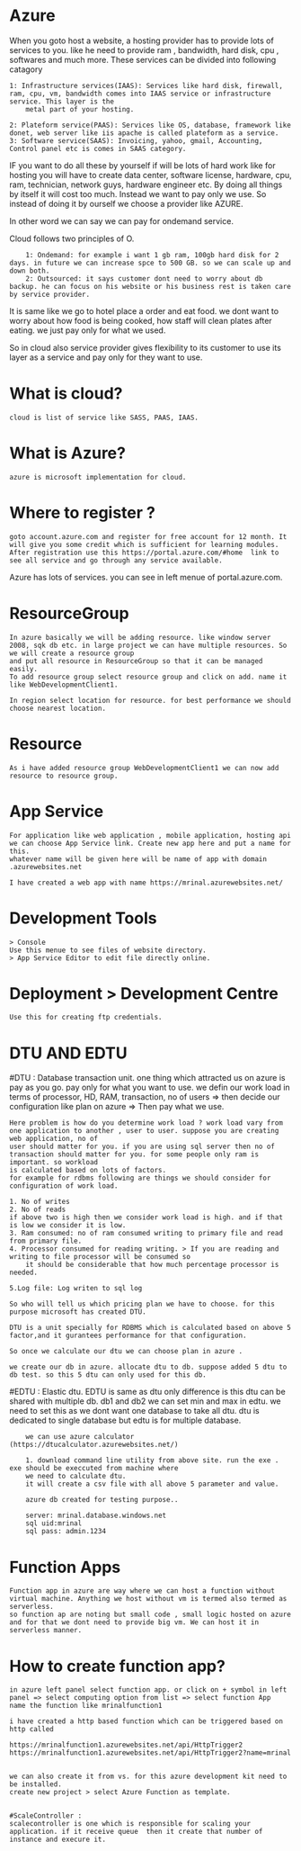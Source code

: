 # Azure

When you goto host a website, a hosting provider has to provide lots of services to you. like he need to provide ram , bandwidth, hard disk, cpu , softwares and much more. These 
services can be divided into following catagory

	1: Infrastructure services(IAAS): Services like hard disk, firewall, ram, cpu, vm, bandwidth comes into IAAS service or infrastructure service. This layer is the
		metal part of your hosting.
		
	2: Plateform service(PAAS): Services like OS, database, framework like donet, web server like iis apache is called plateform as a service.
	3: Software service(SAAS): Invoicing, yahoo, gmail, Accounting, Control panel etc is comes in SAAS category.

IF you want to do all these by yourself if will be lots of hard work like for hosting you will have to create data center, software license, hardware, cpu, ram, technician,
network guys, hardware engineer etc. By doing all things by itself it will cost too much. Instead we want to pay only we use.
So instead of doing it by ourself we choose a provider like AZURE.

In other word we can say we can pay for ondemand service. 

Cloud follows two principles of O. 
	
		1: Ondemand: for example i want 1 gb ram, 100gb hard disk for 2 days. in future we can increase spce to 500 GB. so we can scale up and down both.
		2: Outsourced: it says customer dont need to worry about db backup. he can focus on his website or his business rest is taken care by service provider.
It is same like we go to hotel place a order and eat food. we dont want to worry about how food is being cooked, how staff will clean plates after eating. we just pay
only for what we used.

So in cloud also service provider gives flexibility to its customer to use its layer as a service and pay only for they want to use.

# What is cloud?
	cloud is list of service like SASS, PAAS, IAAS.

# What is Azure?

	azure is microsoft implementation for cloud.
	

# Where to register ?
	goto account.azure.com and register for free account for 12 month. It will give you some credit which is sufficient for learning modules.
	After registration use this https://portal.azure.com/#home  link to see all service and go through any service available.
	
Azure has lots of services. you can see in left menue of portal.azure.com. 

# ResourceGroup

	In azure basically we will be adding resource. like window server 2008, sqk db etc. in large project we can have multiple resources. So we will create a resource group
	and put all resource in ResourceGroup so that it can be managed easily.
	To add resource group select resource group and click on add. name it like WebDevelopmentClient1. 
	
	In region select location for resource. for best performance we should choose nearest location. 
	
# Resource
	As i have added resource group WebDevelopmentClient1 we can now add resource to resource group.
	
	
# App Service 

	For application like web application , mobile application, hosting api we can choose App Service link. Create new app here and put a name for this.
	whatever name will be given here will be name of app with domain .azurewebsites.net
	
	I have created a web app with name https://mrinal.azurewebsites.net/
	
# Development Tools
	> Console
	Use this menue to see files of website directory.
	> App Service Editor to edit file directly online.
	
# Deployment >  Development Centre
	Use this for creating ftp credentials.
	
# DTU AND EDTU


#DTU : Database transaction unit.
	one thing which attracted us on azure is pay as you go. pay only for what you want to use. 
	we defin our work load in terms of processor, HD, RAM, transaction, no of users  => then decide our configuration like plan on azure => Then pay what we use.
	
	Here problem is how do you determine work load ? work load vary from one application to another , user to user. suppose you are creating web application, no of
	user should matter for you. if you are using sql server then no of transaction should matter for you. for some people only ram is important. so workload
	is calculated based on lots of factors. 
	for example for rdbms following are things we should consider for configuration of work load.
	
	1. No of writes
	2. No of reads
	if above two is high then we consider work load is high. and if that is low we consider it is low.
	3. Ram consumed: no of ram consumed writing to primary file and read from primary file.
	4. Processor consumed for reading writing. > If you are reading and writing to file processor will be consumed so 
		it should be considerable that how much percentage processor is needed.
		
	5.Log file: Log writen to sql log
	
    So who will tell us which pricing plan we have to choose. for this purpose microsoft has created DTU. 
	
	DTU is a unit specially for RDBMS which is calculated based on above 5 factor,and it gurantees performance for that configuration.
	
	So once we calculate our dtu we can choose plan in azure .
	
	we create our db in azure. allocate dtu to db. suppose added 5 dtu to db test. so this 5 dtu can only used for this db.
	
#EDTU : Elastic dtu. EDTU is same as dtu only difference is this dtu can be shared with multiple db. db1 and db2
		we can set min and max in edtu. we need to set this as we dont want one database to take all dtu.
		dtu is dedicated to single database but edtu is for multiple database. 
		
		we can use azure calculator (https://dtucalculator.azurewebsites.net/)
		
		1. download command line utility from above site. run the exe . exe should be execcuted from machine where
		we need to calculate dtu.
		it will create a csv file with all above 5 parameter and value.
		
		azure db created for testing purpose..
		
		server: mrinal.database.windows.net
		sql uid:mrinal
		sql pass: admin.1234
	

# Function Apps
	
	Function app in azure are way where we can host a function without virtual machine. Anything we host without vm is termed also termed as serverless.
	so function ap are noting but small code , small logic hosted on azure and for that we dont need to provide big vm. We can host it in serverless manner.
	
# How to create function app?
	in azure left panel select function app. or click on + symbol in left panel => select computing option from list => select function App
	name the function like mrinalfunction1
	
	i have created a http based function which can be triggered based on http called
	
	https://mrinalfunction1.azurewebsites.net/api/HttpTrigger2
	https://mrinalfunction1.azurewebsites.net/api/HttpTrigger2?name=mrinal
	
	
	we can also create it from vs. for this azure development kit need to be installed.
	create new project > select Azure Function as template.
	
	
	#ScaleController :
	scalecontroller is one which is responsible for scaling your application. if it receive queue  then it create that number of instance and execure it.
	

	
